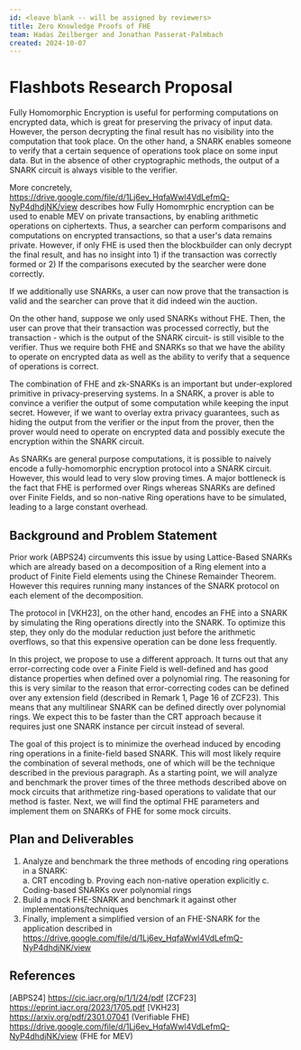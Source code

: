 ```yaml
---
id: <leave blank -- will be assigned by reviewers>
title: Zero Knowledge Proofs of FHE
team: Hadas Zeilberger and Jonathan Passerat-Palmbach
created: 2024-10-07
---
```


# Flashbots Research Proposal

Fully Homomorphic Encryption is useful for performing computations on encrypted data, which is great for preserving the privacy of input data. However, the person decrypting the final result has no visibility into the computation that took place. On the other hand, a SNARK enables someone to verify that a certain sequence of operations took place on some input data. But in the absence of other cryptographic methods, the output of a SNARK circuit is always visible to the verifier.

More concretely, https://drive.google.com/file/d/1Lj6ev_HqfaWwl4VdLefmQ-NyP4dhdjNK/view describes how Fully Homomrphic encryption can be used to enable MEV on private transactions, by enabling arithmetic operations on ciphertexts. Thus, a searcher can perform comparisons and computations on encrypted transactions, so that a user's data remains private. However, if only FHE is used then the blockbuilder can only decrypt the final result, and has no insight into 1) if the transaction was correctly formed or 2) If the comparisons executed by the searcher were done correctly. 

If we additionally use SNARKs, a user can now prove that the transaction is valid and the searcher can prove that it did indeed win the auction. 

On the other hand, suppose we only used SNARKs without FHE. Then, the user can prove that their transaction was processed correctly, but the transaction - which is the output of the SNARK circuit- is still visible to the verifier. Thus we require both FHE and SNARKs so that we have the ability to operate on encrypted data as well as the ability to verify that a sequence of operations is correct. 

The combination of FHE and zk-SNARKs is an important but under-explored primitive in privacy-preserving systems. In a SNARK, a prover is able to convince a verifier the output of some computation while keeping the input secret. However, if we want to overlay extra privacy guarantees, such as hiding the output from the verifier or the input from the prover, then the prover would need to operate on encrypted data and possibly execute the encryption within the SNARK circuit.

As SNARKs are general purpose computations, it is possible to naively encode a fully-homomorphic encryption protocol into a SNARK circuit. However, this would lead to very slow proving times. A major bottleneck is the fact that FHE is performed over Rings whereas SNARKs are defined over Finite Fields, and so non-native Ring operations have to be simulated, leading to a large constant overhead. 




## Background and Problem Statement

Prior work (ABPS24) circumvents this issue by using Lattice-Based SNARKs which are already based on a decomposition of a Ring element into a product of Finite Field elements using the Chinese Remainder Theorem. However this requires running many instances of the SNARK protocol on each element of the decomposition. 

The protocol in [VKH23], on the other hand, encodes an FHE into a SNARK by simulating the Ring operations directly into the SNARK. To optimize this step, they only do the modular reduction just before the arithmetic overflows, so that this expensive operation can be done less frequently. 

In this project, we propose to use a different approach. It turns out that any error-correcting code over a Finite Field is well-defined and has good distance properties when defined over a polynomial ring. The reasoning for this is very similar to the reason that error-correcting codes can be defined over any extension field (described in Remark 1, Page 16 of ZCF23). This means that any multilinear SNARK can be defined directly over polynomial rings. We expect this to be faster than the CRT approach because it requires just one SNARK instance per circuit instead of several. 

The goal of this project is to minimize the overhead induced by encoding ring operations in a finite-field based SNARK. This will most likely require the combination of several methods, one of which will be the technique described in the previous paragraph. As a starting point, we will analyze and benchmark the prover times of the three methods described above on mock circuits that arithmetize ring-based operations to validate that our method is faster. Next, we will find the optimal FHE parameters and implement them on SNARKs of FHE for some mock circuits. 

## Plan and Deliverables
1) Analyze and benchmark the three methods of encoding ring operations in a SNARK:  
          a. CRT encoding
          b. Proving each non-native operation explicitly
          c. Coding-based SNARKs over polynomial rings
2) Build a mock FHE-SNARK and benchmark it against other implementations/techniques
3) Finally, implement a simplified version of an FHE-SNARK for the application described in https://drive.google.com/file/d/1Lj6ev_HqfaWwl4VdLefmQ-NyP4dhdjNK/view


## References
[ABPS24] https://cic.iacr.org/p/1/1/24/pdf
[ZCF23] https://eprint.iacr.org/2023/1705.pdf
[VKH23] https://arxiv.org/pdf/2301.07041 (Verifiable FHE)
https://drive.google.com/file/d/1Lj6ev_HqfaWwl4VdLefmQ-NyP4dhdjNK/view (FHE for MEV)
